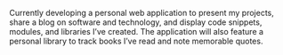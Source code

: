 Currently developing a personal web application to present my projects, share a blog on software and technology, and display code snippets, modules, and libraries I’ve created. The application will also feature a personal library to track books I’ve read and note memorable quotes. 
